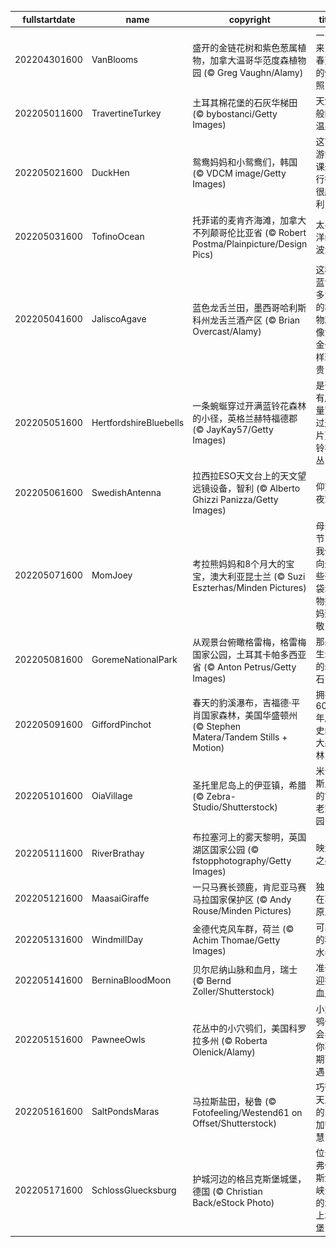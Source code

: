 |fullstartdate|name|copyright|title|image|
|--|--|--|--|--|
202204301600|VanBlooms|盛开的金链花树和紫色葱属植物，加拿大温哥华范度森植物园 (© Greg Vaughn/Alamy)|一张来自春天的快照|![](/zh-CN/2022/05/202204301600VanBlooms.jpg)|
202205011600|TravertineTurkey|土耳其棉花堡的石灰华梯田 (© bybostanci/Getty Images)|天堂般的温泉|![](/zh-CN/2022/05/202205011600TravertineTurkey.jpg)|
202205021600|DuckHen|鸳鸯妈妈和小鸳鸯们，韩国 (© VDCM image/Getty Images)|这节游泳课进行得很顺利|![](/zh-CN/2022/05/202205021600DuckHen.jpg)|
202205031600|TofinoOcean|托菲诺的麦肯齐海滩，加拿大不列颠哥伦比亚省 (© Robert Postma/Plainpicture/Design Pics)|太平洋的波涛|![](/zh-CN/2022/05/202205031600TofinoOcean.jpg)|
202205041600|JaliscoAgave|蓝色龙舌兰田，墨西哥哈利斯科州龙舌兰酒产区 (© Brian Overcast/Alamy)|这种蓝色多汁的植物就像黄金一样珍贵|![](/zh-CN/2022/05/202205041600JaliscoAgave.jpg)|
202205051600|HertfordshireBluebells|一条蜿蜒穿过开满蓝铃花森林的小径，英格兰赫特福德郡 (© JayKay57/Getty Images)|是否有胆量穿过这片蓝铃花丛？|![](/zh-CN/2022/05/202205051600HertfordshireBluebells.jpg)|
202205061600|SwedishAntenna|拉西拉ESO天文台上的天文望远镜设备，智利 (© Alberto Ghizzi Panizza/Getty Images)|仰望夜空|![](/zh-CN/2022/05/202205061600SwedishAntenna.jpg)|
202205071600|MomJoey|考拉熊妈妈和8个月大的宝宝，澳大利亚昆士兰 (© Suzi Eszterhas/Minden Pictures)|母亲节，我们向这些有袋动物妈妈致敬|![](/zh-CN/2022/05/202205071600MomJoey.jpg)|
202205081600|GoremeNationalPark|从观景台俯瞰格雷梅，格雷梅国家公园，土耳其卡帕多西亚省 (© Anton Petrus/Getty Images)|那些生动的岩石|![](/zh-CN/2022/05/202205081600GoremeNationalPark.jpg)|
202205091600|GiffordPinchot|春天的豹溪瀑布，吉福德·平肖国家森林，美国华盛顿州 (© Stephen Matera/Tandem Stills + Motion)|拥有6000年历史的大森林|![](/zh-CN/2022/05/202205091600GiffordPinchot.jpg)|
202205101600|OiaVillage|圣托里尼岛上的伊亚镇，希腊 (© Zebra-Studio/Shutterstock)|米诺斯人的古老家园|![](/zh-CN/2022/05/202205101600OiaVillage.jpg)|
202205111600|RiverBrathay|布拉塞河上的雾天黎明，英国湖区国家公园 (© fstopphotography/Getty Images)|映湖之美|![](/zh-CN/2022/05/202205111600RiverBrathay.jpg)|
202205121600|MaasaiGiraffe|一只马赛长颈鹿，肯尼亚马赛马拉国家保护区 (© Andy Rouse/Minden Pictures)|独自在草原上|![](/zh-CN/2022/05/202205121600MaasaiGiraffe.jpg)|
202205131600|WindmillDay|金德代克风车群，荷兰 (© Achim Thomae/Getty Images)|可靠的移水器|![](/zh-CN/2022/05/202205131600WindmillDay.jpg)|
202205141600|BerninaBloodMoon|贝尔尼纳山脉和血月，瑞士 (© Bernd Zoller/Shutterstock)|准备迎接血月|![](/zh-CN/2022/05/202205141600BerninaBloodMoon.jpg)|
202205151600|PawneeOwls|花丛中的小穴鸮们，美国科罗拉多州 (© Roberta Olenick/Alamy)|小穴鸮们会与你不期而遇|![](/zh-CN/2022/05/202205151600PawneeOwls.jpg)|
202205161600|SaltPondsMaras|马拉斯盐田，秘鲁 (© Fotofeeling/Westend61 on Offset/Shutterstock)|巧夺天工的印加智慧|![](/zh-CN/2022/05/202205161600SaltPondsMaras.jpg)|
202205171600|SchlossGluecksburg|护城河边的格吕克斯堡城堡，德国 (© Christian Back/eStock Photo)|位于弗伦斯堡峡湾的水上城堡|![](/zh-CN/2022/05/202205171600SchlossGluecksburg.jpg)|
